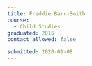 ```yaml
---
title: Freddie Barr-Smith
course:
  - Child Studies
graduated: 2015
contact_allowed: false

submitted: 2020-01-08
---
```

